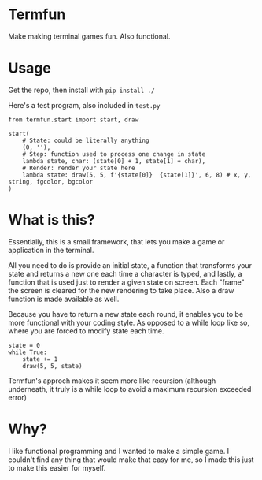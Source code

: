 # Termfun

Make making terminal games fun. Also functional.

# Usage

Get the repo, then install with `pip install ./`

Here's a test program, also included in `test.py`

```
from termfun.start import start, draw

start(
    # State: could be literally anything
    (0, ''),
    # Step: function used to process one change in state
    lambda state, char: (state[0] + 1, state[1] + char),
    # Render: render your state here
    lambda state: draw(5, 5, f'{state[0]}  {state[1]}', 6, 8) # x, y, string, fgcolor, bgcolor
)
```

# What is this?

Essentially, this is a small framework, that lets you make a game or application in the terminal.

All you need to do is provide an initial state, a function that transforms your state and returns a new one each time a character is typed, and lastly, a function that is used just to render a given state on screen. Each "frame" the screen is cleared for the new rendering to take place. Also a draw function is made available as well.

Because you have to return a new state each round, it enables you to be more functional with your coding style. As opposed to a while loop like so, where you are forced to modify state each time.

```
state = 0
while True:
    state += 1
    draw(5, 5, state)
```

Termfun's approch makes it seem more like recursion (although underneath, it truly is a while loop to avoid a maximum recursion exceeded error)

# Why?

I like functional programming and I wanted to make a simple game. I couldn't find any thing that would make that easy for me, so I made this just to make this easier for myself.
